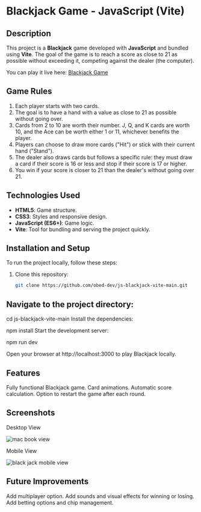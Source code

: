 # Blackjack Game - JavaScript (Vite)

## Description

This project is a **Blackjack** game developed with **JavaScript** and bundled using **Vite**. The goal of the game is to reach a score as close to 21 as possible without exceeding it, competing against the dealer (the computer).

You can play it live here: [Blackjack Game](https://obed-dev.github.io/js-blackjack-vite-main/)

## Game Rules

1. Each player starts with two cards.
2. The goal is to have a hand with a value as close to 21 as possible without going over.
3. Cards from 2 to 10 are worth their number. J, Q, and K cards are worth 10, and the Ace can be worth either 1 or 11, whichever benefits the player.
4. Players can choose to draw more cards ("Hit") or stick with their current hand ("Stand").
5. The dealer also draws cards but follows a specific rule: they must draw a card if their score is 16 or less and stop if their score is 17 or higher.
6. You win if your score is closer to 21 than the dealer's without going over 21.

## Technologies Used

- **HTML5**: Game structure.
- **CSS3**: Styles and responsive design.
- **JavaScript (ES6+)**: Game logic.
- **Vite**: Tool for bundling and serving the project quickly.

## Installation and Setup

To run the project locally, follow these steps:

1. Clone this repository:

   ```bash
   git clone https://github.com/obed-dev/js-blackjack-vite-main.git
## Navigate to the project directory:

cd js-blackjack-vite-main
Install the dependencies:


npm install
Start the development server:

npm run dev

Open your browser at http://localhost:3000 to play Blackjack locally.

## Features
Fully functional Blackjack game.
Card animations.
Automatic score calculation.
Option to restart the game after each round.

## Screenshots
Desktop View

![mac book view](https://github.com/user-attachments/assets/3973644e-a9d3-42e0-9045-9b055cf4384d)

<!-- Update this path if you add screenshots -->
Mobile View


![black jack mobile view](https://github.com/user-attachments/assets/ef15ffb7-5aaa-4b8f-89fc-4148f057b737)


## Future Improvements
Add multiplayer option.
Add sounds and visual effects for winning or losing.
Add betting options and chip management.
